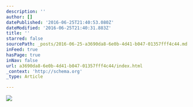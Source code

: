 ```yaml
---
description: ''
author: []
datePublished: '2016-06-25T21:40:53.080Z'
dateModified: '2016-06-25T21:40:31.883Z'
title: ''
starred: false
sourcePath: _posts/2016-06-25-a3690da8-6e0b-4d41-b047-01357fff4c44.md
inFeed: true
hasPage: true
inNav: false
url: a3690da8-6e0b-4d41-b047-01357fff4c44/index.html
_context: 'http://schema.org'
_type: Article

---
```

![](https://the-grid-user-content.s3-us-west-2.amazonaws.com/3b9d6156-bc98-49d4-a7f7-d434e3777a00.jpg)